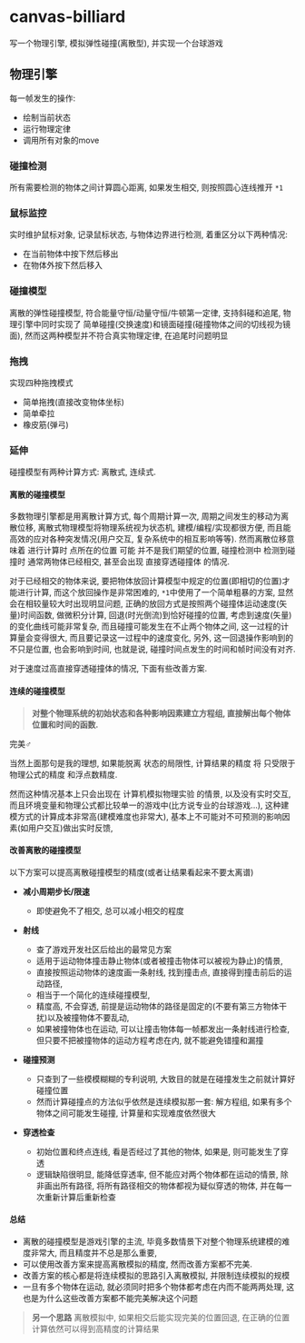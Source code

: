 # canvas-billiard
写一个物理引擎, 模拟弹性碰撞(离散型), 并实现一个台球游戏

## 物理引擎
每一帧发生的操作:
- 绘制当前状态
- 运行物理定律
- 调用所有对象的move

### 碰撞检测
所有需要检测的物体之间计算圆心距离, 如果发生相交, 则按照圆心连线推开 `*1`

### 鼠标监控
实时维护鼠标对象, 记录鼠标状态, 与物体边界进行检测, 着重区分以下两种情况:
- 在当前物体中按下然后移出
- 在物体外按下然后移入

### 碰撞模型
离散的弹性碰撞模型, 符合能量守恒/动量守恒/牛顿第一定律, 支持斜碰和追尾,
物理引擎中同时实现了 简单碰撞(交换速度)和镜面碰撞(碰撞物体之间的切线视为镜面), 然而这两种模型并不符合真实物理定律, 在追尾时问题明显

### 拖拽
实现四种拖拽模式
- 简单拖拽(直接改变物体坐标)
- 简单牵拉
- 橡皮筋(弹弓)

### 延伸

碰撞模型有两种计算方式: 离散式, 连续式.

#### 离散的碰撞模型
多数物理引擎都是用离散计算方式, 每个周期计算一次, 周期之间发生的移动为离散位移,
离散式物理模型将物理系统视为状态机, 建模/编程/实现都很方便, 而且能高效的应对各种突发情况(用户交互, 复杂系统中的相互影响等等).
然而离散位移意味着 进行计算时 点所在的位置 可能 并不是我们期望的位置, 碰撞检测中 检测到碰撞时 通常两物体已经相交, 甚至会出现 直接穿透碰撞体 的情况.

对于已经相交的物体来说, 要把物体放回计算模型中规定的位置(即相切的位置)才能进行计算, 而这个放回操作是非常困难的,
`*1`中使用了一个简单粗暴的方案, 显然会在相较量较大时出现明显问题,
正确的放回方式是按照两个碰撞体运动速度(矢量)时间函数, 做微积分计算, 回退(时光倒流)到恰好碰撞的位置,
考虑到速度(矢量)的变化曲线可能非常复杂, 而且碰撞可能发生在不止两个物体之间, 这一过程的计算量会变得很大, 而且要记录这一过程中的速度变化,
另外, 这一回退操作影响到的不只是位置, 也会影响到时间, 也就是说, 碰撞时间点发生的时间和帧时间没有对齐.

对于速度过高直接穿透碰撞体的情况, 下面有些改善方案.

#### 连续的碰撞模型

> **对整个物理系统的初始状态和各种影响因素建立方程组, 直接解出每个物体位置和时间的函数.**

完美♂

当然上面那句是我的理想, 如果能脱离 状态的局限性, 计算结果的精度 将 只受限于物理公式的精度 和浮点数精度.

然而这种情况基本上只会出现在 计算机模拟物理实验 的情景, 以及没有实时交互, 而且环境变量和物理公式都比较单一的游戏中(比方说专业的台球游戏...), 这种建模方式的计算成本非常高(建模难度也非常大), 基本上不可能对不可预测的影响因素(如用户交互)做出实时反馈,

#### 改善离散的碰撞模型

以下方案可以提高离散碰撞模型的精度(或者让结果看起来不要太离谱)

- **减小周期步长/限速**
	- 即使避免不了相交, 总可以减小相交的程度
- **射线**
	- 查了游戏开发社区后给出的最常见方案
	- 适用于运动物体撞击静止物体(或者被撞击物体可以被视为静止)的情景,
	- 直接按照运动物体的速度画一条射线, 找到撞击点, 直接得到撞击前后的运动路径,
	- 相当于一个简化的连续碰撞模型,
	- 精度高, 不会穿透, 前提是运动物体的路径是固定的(不要有第三方物体干扰)以及被撞物体不要乱动,
	- 如果被撞物体也在运动, 可以让撞击物体每一帧都发出一条射线进行检查, 但只要不把被撞物体的运动方程考虑在内, 就不能避免错撞和漏撞

- **碰撞预测**
	- 只查到了一些模模糊糊的专利说明, 大致目的就是在碰撞发生之前就计算好碰撞位置
	- 然而计算碰撞点的方法似乎依然是连续模拟那一套: 解方程组, 如果有多个物体之间可能发生碰撞, 计算量和实现难度依然很大


- **穿透检查**
	- 初始位置和终点连线, 看是否经过了其他的物体, 如果是, 则可能发生了穿透
	- 逻辑缺陷很明显, 能降低穿透率, 但不能应对两个物体都在运动的情景, 除非画出所有路径, 将所有路径相交的物体都视为疑似穿透的物体, 并在每一次重新计算后重新检查

#### 总结

- 离散的碰撞模型是游戏引擎的主流, 毕竟多数情景下对整个物理系统建模的难度非常大, 而且精度并不总是那么重要,
- 可以使用改善方案来提高离散模拟的精度, 然而改善方案都不完美.
- 改善方案的核心都是将连续模拟的思路引入离散模拟, 并限制连续模拟的规模
- 一旦有多个物体在运动, 就必须同时把多个物体都考虑在内而不能两两处理, 这也是为什么这些改善方案都不能完美解决这个问题

> **另一个思路**
> 离散模拟中, 如果相交后能实现完美的位置回退, 在正确的位置计算依然可以得到高精度的计算结果
